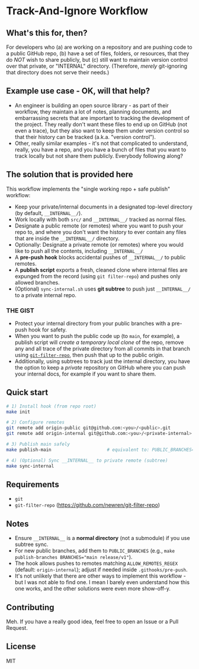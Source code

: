 # Track-And-Ignore Workflow

## What's this for, then?

For developers who (a) are working on a repository and are pushing code to a public GitHub repo, (b) have a set of files, folders, or resources, that they do _NOT_ wish to share publicly, but (c) still want to maintain version control over that private, or "INTERNAL" directory. (Therefore, _merely_ git-ignoring that directory does not serve their needs.)

## Example use case - OK, will that help?

- An engineer is building an open source library - as part of their workflow, they maintain a lot of notes, planning documents, and embarrassing secrets that are important to tracking the development of the project. They really don't want these files to end up on GitHub (not even a trace), but they also want to keep them under version control so that their history can be tracked (a.k.a. "version control").
- Other, really similar examples - it's not that complicated to understand, really, you have a repo, and you have a bunch of files that you want to track locally but not share them publicly. Everybody following along?

## The solution that is provided here

This workflow implements the "single working repo + safe publish" workflow:
- Keep your private/internal documents in a designated top-level directory (by default, `__INTERNAL__/`).
- Work locally with both `src/` and `__INTERNAL__/` tracked as normal files.
- Designate a public remote (or remotes) where you want to push your repo to, and where you don't want the history to ever contain any files that are inside the `__INTERNAL__/` directory.
- Optionally: Designate a private remote (or remotes) where you would like to push all the contents, including `__INTERNAL__/` 
- A **pre-push hook** blocks accidental pushes of `__INTERNAL__/` to public remotes.
- A **publish script** exports a fresh, cleaned clone where internal files are expunged from the record (using `git filter-repo`) and pushes only allowed branches.
- (Optional) `sync-internal.sh` uses **git subtree** to push just `__INTERNAL__/` to a private internal repo.

### THE GIST

- Protect your internal directory from your public branches with a pre-push hook for safety.
- When you want to push the public code up (to `main`, for example), a publish script will _create a temporary local clone_ of the repo, remove any and all trace of the private directory from all commits in that branch using [`git-filter-repo`](https://github.com/newren/git-filter-repo/), then push that up to the public origin.
- Additionally, using subtrees to track just the internal directory, you have the option to keep a _private_ repository on GitHub where you can push your internal docs, for example if you want to share them.

## Quick start
```bash
# 1) Install hook (from repo root)
make init

# 2) Configure remotes
git remote add origin-public git@github.com:<you>/<public>.git              # public
git remote add origin-internal git@github.com:<you>/<private-internal>.git  # optional

# 3) Publish main safely
make publish-main                     # equivalent to: PUBLIC_BRANCHES="main" scripts/publish.sh

# 4) (Optional) Sync __INTERNAL__ to private remote (subtree)
make sync-internal
```

## Requirements
- `git`
- `git-filter-repo` (https://github.com/newren/git-filter-repo)

## Notes
- Ensure `__INTERNAL__` is a **normal directory** (not a submodule) if you use subtree sync.
- For new public branches, add them to `PUBLIC_BRANCHES` (e.g., `make publish-branches BRANCHES="main release/v1"`).
- The hook allows pushes to remotes matching `ALLOW_REMOTES_REGEX` (default: `origin-internal`); adjust if needed inside `.githooks/pre-push`.
- It's not unlikely that there are other ways to implement this workflow - but I was not able to find one. I mean I barely even understand how this one works, and the other solutions were even more show-off-y.

## Contributing

Meh. If you have a really good idea, feel free to open an Issue or a Pull Request.

## License

MIT
